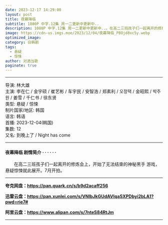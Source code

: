 ```yaml
---
date: 2023-12-17 14:29:00
layout: post
title: 夜幕降临
subtitle: 1080P 中字.12集 周一二更新中更新中..
description: 1080P 中字.12集 周一二更新中更新中..。在高二三班孩子们一起离开的修炼会上，开始了无法结束的神秘黑手 游戏，悬疑惊悚就此展开。7月开拍...
image: https://cdn-us.imgs.moe/2023/12/04/夜幕降临_P8Ojd8xc5y.webp
optimized_image: 
category: 日韩剧
tags:
  - 悬疑
  - 惊悚
author: 对酒当歌
paginate: true
---
```

---

导演: 林大雄  
主演: 李在仁 / 金宇硕 / 崔艺彬 / 车宇民 / 安智浩 / 郑素利 / 오정택 / 金昭熙 / 박주원 / 姜雪 / 千仁书 / 徐东贤  
类型: 悬疑 / 惊悚  
制片国家/地区: 韩国  
语言: 韩语  
首播: 2023-12-04(韩国)  
集数: 12  
又名: 到晚上了 / Night has come  

---

#### 夜幕降临 剧情简介 · · · · · ·

　　在高二三班孩子们一起离开的修炼会上，开始了无法结束的神秘黑手 游戏，悬疑惊悚就此展开。7月开拍。

---

**夸克网盘：<https://pan.quark.cn/s/b9d2acaff256>**

**迅雷云盘：<https://pan.xunlei.com/s/VNlbJkGUdAVIqaSXPDbyi2bLA1?pwd=rie7#>**

**阿里云盘：<https://www.alipan.com/s/7nteS84RtJm>**

---
